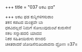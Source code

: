 +++
title = "037 ಅಕಟ ಫಡ"

+++
ಅಕಟ ಫಡ ಕುನ್ನಿಗಳಿಗಸುರಾಂ  
ತಕನ ಕಪಟದ ಮಂತ್ರವೇ ಬಾ  
ಧಕವಿದಲ್ಲದೆ ನಿಮಗೆ ಸೋಲುವುದುಂಟೆ ಕುರುಸೇನೆ  
ಸಕಲ ಸನ್ನಾಹದಲಿ ಯಾದವ  
ನಿಕರ ಸಹಿತೀಯಿರುಳು ರಣದಲಿ  
ಚಕಿತರಾದರೆ ಜೋಡಿಸೆನುತಿದಿರಾದನಾ ದ್ರೋಣ   ॥37॥
